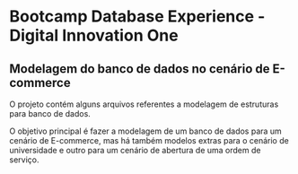 # Bootcamp Database Experience - Digital Innovation One

## Modelagem do banco de dados no cenário de E-commerce
O projeto contém alguns arquivos referentes a modelagem de estruturas para banco de dados.

O objetivo principal é fazer a modelagem de um banco de dados para um cenário de E-commerce, mas há também modelos extras para o cenário de universidade e outro para um cenário de abertura de uma ordem de serviço. 
